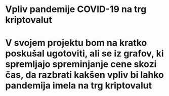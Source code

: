 <h1>Vpliv pandemije COVID-19 na trg kriptovalut<h1>

V svojem projektu bom na kratko poskušal ugotoviti, ali se iz grafov, ki spremljajo spreminjanje cene skozi čas, da razbrati kakšen vpliv bi lahko pandemija imela na trg kriptovalut

